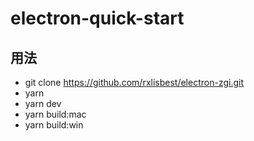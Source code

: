 # electron-quick-start

## 用法
- git clone https://github.com/rxlisbest/electron-zgi.git
- yarn
- yarn dev 
- yarn build:mac
- yarn build:win